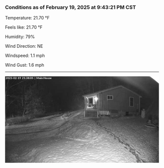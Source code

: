 ### Conditions as of February 19, 2025 at 9:43:21 PM CST 

Temperature: 21.70 &deg;F

Feels like: 21.70 &deg;F

Humidity: 79%

Wind Direction: NE

Windspeed: 1.1 mph

Wind Gust: 1.6 mph

---

<img src="./images/latest.jpeg"/>

